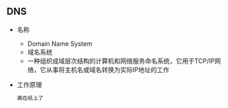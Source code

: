 ## DNS

* 名称

    * Domain Name System
    * 域名系统
    * 一种组织成域层次结构的计算机和网络服务命名系统，它用于TCP/IP网络，它从事将主机名或域名转换为实际IP地址的工作

* 工作原理

    ```GO
    画在纸上了
    ```



